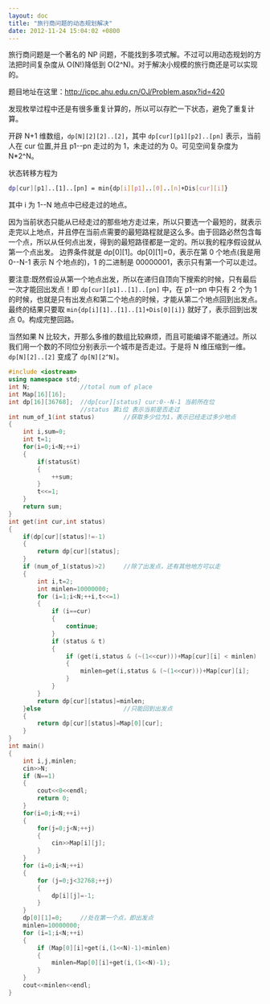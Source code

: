 ```yaml
---
layout: doc
title: "旅行商问题的动态规划解决"
date: 2012-11-24 15:04:02 +0800
---
```


旅行商问题是一个著名的 NP 问题，不能找到多项式解。不过可以用动态规划的方法把时间复杂度从 O(N!)降低到 O(2^N)。对于解决小规模的旅行商还是可以实现的。

题目地址在这里：http://icpc.ahu.edu.cn/OJ/Problem.aspx?id=420

发现枚举过程中还是有很多重复计算的，所以可以存贮一下状态，避免了重复计算。

开辟 N+1 维数组，`dp[N][2][2]..[2]`，其中 `dp[cur][p1][p2]..[pn]` 表示，当前人在 cur 位置,并且 p1--pn 走过的为 1，未走过的为 0。可见空间复杂度为 N\*2^N。

状态转移方程为

```bash
dp[cur][p1]..[1]..[pn] = min{dp[i][p1]..[0]..[n]+Dis[cur][i]}
```

其中 i 为 1--N 地点中已经走过的地点。

因为当前状态只能从已经走过的那些地方走过来，所以只要选一个最短的，就表示走完以上地点，并且停在当前点需要的最短路程就是这么多。由于回路必然包含每一个点，所以从任何点出发，得到的最短路径都是一定的。所以我的程序假设就从第一个点出发。
边界条件就是 dp[0][1]。dp[0][1]=0，表示在第 0 个地点(我是用 0--N-1 表示 N 个地点的)，1 的二进制是 00000001，表示只有第一个可以走过。

要注意:既然假设从第一个地点出发，所以在递归自顶向下搜索的时候，只有最后一次才能回出发点！即 `dp[cur][p1]..[1]..[pn]` 中，在 p1--pn 中只有 2 个为 1 的时候，也就是只有出发点和第二个地点的时候，才能从第二个地点回到出发点。最终的结果只要取 `min{dp[i][1]..[1]..[1]+Dis[0][i]}` 就好了，表示回到出发点 0。构成完整回路。

当然如果 N 比较大，开那么多维的数组比较麻烦，而且可能编译不能通过。所以我们用一个数的不同位分别表示一个城市是否走过。于是将 N 维压缩到一维。`dp[N][2]..[2]` 变成了 `dp[N][2^N]`。

```cpp
#include <iostream>
using namespace std;
int N;              //total num of place
int Map[16][16];
int dp[16][36768];  //dp[cur][status] cur:0--N-1 当前所在位
                    //status 第i位 表示当前是否走过
int num_of_1(int status)        //获取多少位为1，表示已经走过多少地点
{
    int i,sum=0;
    int t=1;
    for(i=0;i<N;++i)
    {
        if(status&t)
        {
            ++sum;
        }
        t<<=1;
    }
    return sum;
}
int get(int cur,int status)
{
    if(dp[cur][status]!=-1)
    {
        return dp[cur][status];
    }
    if (num_of_1(status)>2)     //除了出发点，还有其他地方可以走
    {
        int i,t=2;
        int minlen=10000000;
        for (i=1;i<N;++i,t<<=1)
        {
            if (i==cur)
            {
                continue;
            }
            if (status & t)
            {
                if (get(i,status & (~(1<<cur)))+Map[cur][i] < minlen)       //去掉当前位
                {
                    minlen=get(i,status & (~(1<<cur)))+Map[cur][i];
                }
            }
        }
        return dp[cur][status]=minlen;
    }else                       //只能回到出发点
    {
        return dp[cur][status]=Map[0][cur];
    }
}
int main()
{
    int i,j,minlen;
    cin>>N;
    if (N==1)
    {
        cout<<0<<endl;
        return 0;
    }
    for(i=0;i<N;++i)
    {
        for(j=0;j<N;++j)
        {
            cin>>Map[i][j];
        }
    }
    for (i=0;i<N;++i)
    {
        for (j=0;j<32768;++j)
        {
            dp[i][j]=-1;
        }
    }
    dp[0][1]=0;     //处在第一个点，即出发点
    minlen=10000000;
    for (i=1;i<N;++i)
    {
        if (Map[0][i]+get(i,(1<<N)-1)<minlen)
        {
            minlen=Map[0][i]+get(i,(1<<N)-1);
        }
    }
    cout<<minlen<<endl;
}
```
